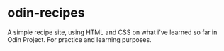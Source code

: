 # odin-recipes

A simple recipe site, using HTML and CSS on what i've learned so far in Odin Project. For practice and learning purposes.
